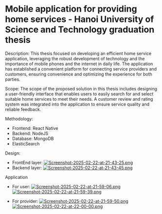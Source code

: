 # Mobile application for providing home services -  Hanoi University of Science and Technology graduation thesis
  Description: This thesis focused on developing an efficient home
service application, leveraging the robust development of technology and the
importance of mobile phones and the internet in daily life. The application has
established a convenient platform for connecting service providers and customers,
ensuring convenience and optimizing the experience for both parties.

  Scope: The scope of the proposed solution in this thesis includes designing a user-friendly interface that enables users to easily search for and select suitable home
services to meet their needs. A customer review and rating system was integrated into the application to ensure service quality and reliable feedback.

 Methodology: 
 - Frontend: React Native
 - Backend: NodeJS
 - Database: MongoDB
 - ElasticSearch

Design:
  - FrontEnd layer: [![Screenshot-2025-02-22-at-21-43-25.png](https://i.postimg.cc/j52Kt06Q/Screenshot-2025-02-22-at-21-43-25.png)](https://postimg.cc/PLg0Q7RP)
  - Backend layer: [![Screenshot-2025-02-22-at-21-43-45.png](https://i.postimg.cc/7hyk7G8X/Screenshot-2025-02-22-at-21-43-45.png)](https://postimg.cc/qhQSH77C)

Application
  - For user:
    [![Screenshot-2025-02-22-at-21-59-06.png](https://i.postimg.cc/kM88dkjd/Screenshot-2025-02-22-at-21-59-06.png)](https://postimg.cc/yW1Wmr4f)
    [![Screenshot-2025-02-22-at-21-59-39.png](https://i.postimg.cc/dVSDCBWB/Screenshot-2025-02-22-at-21-59-39.png)](https://postimg.cc/K1BZSnhk)
  
  - For provider:
    [![Screenshot-2025-02-22-at-21-59-50.png](https://i.postimg.cc/L4BXDRCh/Screenshot-2025-02-22-at-21-59-50.png)](https://postimg.cc/HjndsGCC)
    [![Screenshot-2025-02-22-at-22-00-00.png](https://i.postimg.cc/nLBZLYNM/Screenshot-2025-02-22-at-22-00-00.png)](https://postimg.cc/sBjb6SjR)
